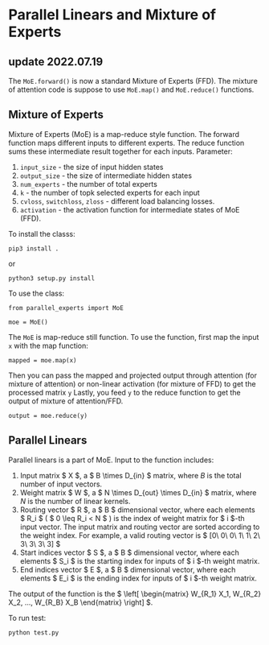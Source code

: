 # Parallel Linears and Mixture of Experts

## update 2022.07.19
The `MoE.forward()` is now a standard Mixture of Experts (FFD). The mixture of attention code is suppose to use `MoE.map()` and `MoE.reduce()` functions.

## Mixture of Experts
Mixture of Experts (MoE) is a map-reduce style function.
The forward function maps different inputs to different experts. The reduce function sums these intermediate result together for each inputs. 
Parameter:
1. `input_size` - the size of input hidden states
2. `output_size` - the size of intermediate hidden states
3. `num_experts` - the number of total experts
4. `k` - the number of topk selected experts for each input
5. `cvloss`, `switchloss`, `zloss` - different load balancing losses.
6. `activation` - the activation function for intermediate states of MoE (FFD).

To install the classs:
```
pip3 install .
```
or
```
python3 setup.py install
```

To use the class:
```
from parallel_experts import MoE

moe = MoE()
```
The `MoE` is map-reduce still function. To use the function, first map the input `x` with the map function:
```
mapped = moe.map(x)
```
Then you can pass the mapped and projected output through attention (for mixture of attention) or non-linear activation (for mixture of FFD) to get the processed matrix `y`
Lastly, you feed `y` to the reduce function to get the output of mixture of attention/FFD.
```
output = moe.reduce(y)
```

## Parallel Linears
Parallel linears is a part of MoE. 
Input to the function includes:
1. Input matrix $ X $, a $ B \times D_{in} $ matrix, where $B$ is the total number of input vectors.
2. Weight matrix $ W $, a $ N \times D_{out} \times D_{in} $ matrix, where $N$ is the number of linear kernels.
3. Routing vector $ R $, a $ B $ dimensional vector, where each elements $ R_i $ ( $ 0 \leq R_i < N $ ) is the index of weight matrix for $ i $-th input vector. The input matrix and routing vector are sorted according to the weight index. For example, a valid routing vector is $ [0\ 0\ 0\ 1\ 1\ 2\ 3\ 3\ 3\ 3] $
4. Start indices vector $ S $, a $ B $ dimensional vector, where each elements $ S_i $ is the starting index for inputs of $ i $-th weight matrix.
5. End indices vector $ E $, a $ B $ dimensional vector, where each elements $ E_i $ is the ending index for inputs of $ i $-th weight matrix.

The output of the function is the $ \left[ \begin{matrix} W_{R_1} X_1, W_{R_2} X_2, ..., W_{R_B} X_B \end{matrix} \right] $.

To run test:
```
python test.py
```